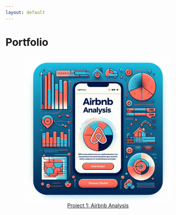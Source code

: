 ```yaml
---
layout: default
---
```


# Portfolio
<a href="https://cwnstae.github.io/airbnb-analysis/">
  <img alt="Airbnb Analysis" width="400" height="400" src="https://raw.githubusercontent.com/cwnstae/cwnstae.github.io/main/assets/Airbnb-cover.jpg" style="display: block; margin: 0 auto;" />
  <div style="text-align: center;">Project 1: Airbnb Analysis</div>
</a>
